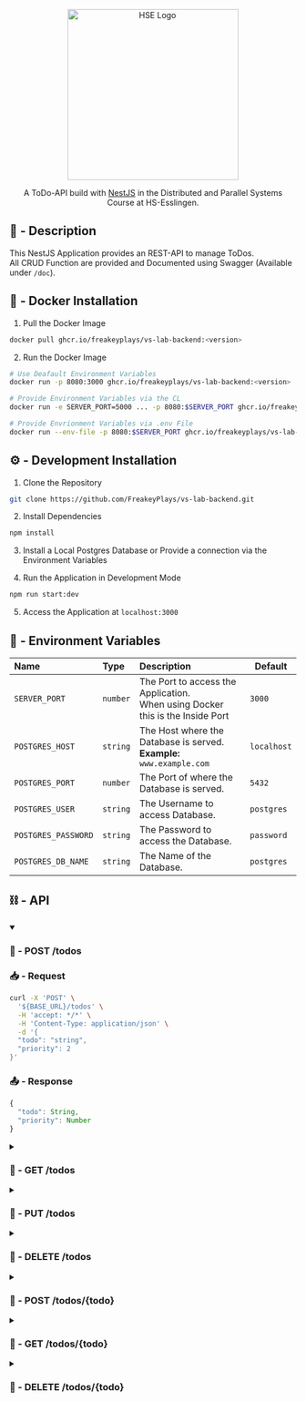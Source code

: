 <p align="center">
  <a href="https://www.hs-esslingen.de/" target="blank"><img src="https://www.hs-esslingen.de/typo3conf/ext/he_templates/Resources/Public/img/logo_claim_de.svg" width="300" alt="HSE Logo" /></a>
</p>

<p align="center">A ToDo-API build with <a href="http://nestjs.com/" target="_blank">NestJS</a> in the Distributed and Parallel Systems Course at HS-Esslingen.</p>

## 📌 - Description

This NestJS Application provides an REST-API to manage ToDos.<br/>
All CRUD Function are provided and Documented using Swagger (Available under `/doc`).

## 🐳 - Docker Installation

1. Pull the Docker Image

```bash
docker pull ghcr.io/freakeyplays/vs-lab-backend:<version>
```

2. Run the Docker Image

```bash
# Use Deafault Environment Variables
docker run -p 8080:3000 ghcr.io/freakeyplays/vs-lab-backend:<version>

# Provide Environment Variables via the CL
docker run -e SERVER_PORT=5000 ... -p 8080:$SERVER_PORT ghcr.io/freakeyplays/vs-lab-backend:<version>

# Provide Envrionment Variables via .env File
docker run --env-file -p 8080:$SERVER_PORT ghcr.io/freakeyplays/vs-lab-backend:<version>
```

## ⚙️ - Development Installation

1. Clone the Repository

```bash
git clone https://github.com/FreakeyPlays/vs-lab-backend.git
```

2. Install Dependencies

```bash
npm install
```

3. Install a Local Postgres Database or Provide a connection via the Environment Variables

4. Run the Application in Development Mode

```bash
npm run start:dev
```

5. Access the Application at `localhost:3000`

## 🧰 - Environment Variables

| Name                | Type     | Description                                                                       | Default     |
| :------------------ | :------- | :-------------------------------------------------------------------------------- | ----------- |
| `SERVER_PORT`       | `number` | The Port to access the Application.<br/>When using Docker this is the Inside Port | `3000`      |
| `POSTGRES_HOST`     | `string` | The Host where the Database is served.<br/>**Example:** `www.example.com`         | `localhost` |
| `POSTGRES_PORT`     | `number` | The Port of where the Database is served.                                         | `5432`      |
| `POSTGRES_USER`     | `string` | The Username to access Database.                                                  | `postgres`  |
| `POSTGRES_PASSWORD` | `string` | The Password to access the Database.                                              | `password`  |
| `POSTGRES_DB_NAME`  | `string` | The Name of the Database.                                                         | `postgres`  |

## ⛓️ - API

<details open>
<summary><h3>🔗 - POST /todos</h3></summary>

### 📥 - Request

```bash
curl -X 'POST' \
  '${BASE_URL}/todos' \
  -H 'accept: */*' \
  -H 'Content-Type: application/json' \
  -d '{
  "todo": "string",
  "priority": 2
}'
```

### 📤 - Response

```js
{
  "todo": String,
  "priority": Number
}
```

</details>

<details>
<summary><h3>🔗 - GET /todos</h3></summary>

### 📥 - Request

```bash
curl -X 'GET' \
  '${BASE_URL}/todos' \
  -H 'accept: */*'
```

### 📤 - Response

```js
[
  {
    "todo": String,
    "priority": Number
  },
  ...
]
```

</details>

<details>
<summary><h3>🔗 - PUT /todos</h3></summary>

### 📥 - Request

```bash
curl -X 'PUT' \
  '${BASE_URL}/todos' \
  -H 'accept: */*' \
  -H 'Content-Type: application/json' \
  -d '{
  "todo": "string",
  "priority": 0
}'
```

### 📤 - Response

```js
{
  "generatedMaps": Array,
  "raw": Array,
  "affected": Number
}
```

</details>

<details>
<summary><h3>🔗 - DELETE /todos</h3></summary>

### 📥 - Request

```bash
curl -X 'DELETE' \
  '${BASE_URL}/todos' \
  -H 'accept: */*'
```

### 📤 - Response

```js
{
  "raw": Array,
  "affected": Number
}
```

</details>

<details>
<summary><h3>🔗 - POST /todos/{todo}</h3></summary>

### 📥 - Request

```bash
curl -X 'DELETE' \
  '${BASE_URL}/todos/${todo}' \
  -H 'accept: */*'
```

### 📤 - Response

```js
{
  "raw": Array,
  "affected": Number
}
```

</details>

<details>
<summary><h3>🔗 - GET /todos/{todo}</h3></summary>

### 📥 - Request

```bash
curl -X 'DELETE' \
  '${BASE_URL}/todos/${todo}' \
  -H 'accept: */*'
```

### 📤 - Response

```js
{
  "todo": String,
  "priority": Number
}
```

</details>

<details>
<summary><h3>🔗 - DELETE /todos/{todo}</h3></summary>

### 📥 - Request

```bash
curl -X 'DELETE' \
  '${BASE_URL}/todos/${todo}' \
  -H 'accept: */*'
```

### 📤 - Response

```js
{
  "raw": Array,
  "affected": Number
}
```

</details>
